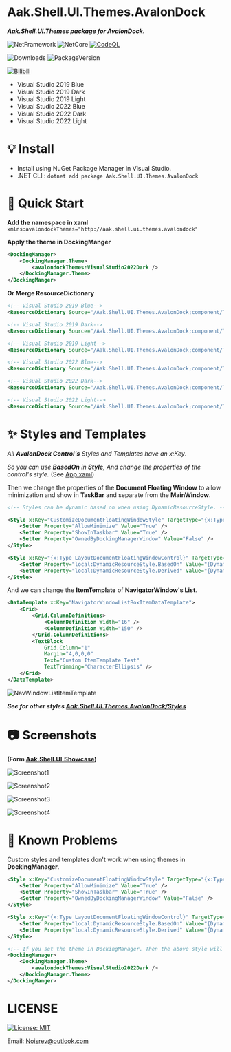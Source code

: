 # Aak.Shell.UI.Themes.AvalonDock

***Aak.Shell.UI.Themes package for AvalonDock.***

![NetFramework](https://img.shields.io/badge/.Net%20Framework->=4.6.2-green) ![NetCore](https://img.shields.io/badge/.Net%20Core->=v3.1-blue)
[![CodeQL](https://github.com/Noisrev/Aak.Shell.UI.Themes.AvalonDock/actions/workflows/codeql.yml/badge.svg)](https://github.com/Noisrev/Aak.Shell.UI.Themes.AvalonDock/actions/workflows/codeql.yml)

![Downloads](https://img.shields.io/nuget/dt/Aak.Shell.UI.Themes.AvalonDock) ![PackageVersion](https://img.shields.io/nuget/v/Aak.Shell.UI.Themes.AvalonDock)

 [![Bilibili](https://img.shields.io/badge/dynamic/json?color=ff69b4&label=bilibili&query=%24.data.totalSubs&url=https%3A%2F%2Fapi.spencerwoo.com%2Fsubstats%2F%3Fsource%3Dbilibili%26queryKey%3D176863848)](https://space.bilibili.com/176863848)

- Visual Studio 2019 Blue
- Visual Studio 2019 Dark
- Visual Studio 2019 Light
- Visual Studio 2022 Blue
- Visual Studio 2022 Dark
- Visual Studio 2022 Light

# 💡 Install
- Install using NuGet Package Manager in Visual Studio.
- .NET CLI : `dotnet add package Aak.Shell.UI.Themes.AvalonDock`

# 🚀 Quick Start
**Add the namespace in xaml**
`xmlns:avalondockThemes="http://aak.shell.ui.themes.avalondock"`

**Apply the theme in DockingManger**
``` xml
<DockingManager>
    <DockingManager.Theme>
        <avalondockThemes:VisualStudio2022Dark />
    </DockingManager.Theme>
</DockingManger>
```

**Or Merge ResourceDictionary**
``` xml
<!-- Visual Studio 2019 Blue-->
<ResourceDictionary Source="/Aak.Shell.UI.Themes.AvalonDock;component/Themes/VisualStudio2019/BlueTheme.xaml" />

<!-- Visual Studio 2019 Dark-->
<ResourceDictionary Source="/Aak.Shell.UI.Themes.AvalonDock;component/Themes/VisualStudio2019/DarkTheme.xaml" />

<!-- Visual Studio 2019 Light-->
<ResourceDictionary Source="/Aak.Shell.UI.Themes.AvalonDock;component/Themes/VisualStudio2019/LightTheme.xaml" />

<!-- Visual Studio 2022 Blue-->
<ResourceDictionary Source="/Aak.Shell.UI.Themes.AvalonDock;component/Themes/VisualStudio2022/BlueTheme.xaml" />

<!-- Visual Studio 2022 Dark-->
<ResourceDictionary Source="/Aak.Shell.UI.Themes.AvalonDock;component/Themes/VisualStudio2022/DarkTheme.xaml" />

<!-- Visual Studio 2022 Light-->
<ResourceDictionary Source="/Aak.Shell.UI.Themes.AvalonDock;component/Themes/VisualStudio2022/LightTheme.xaml" />
```

# ✨ Styles and Templates
*All **AvalonDock Control's** Styles and Templates have an x:Key*.

*So you can use **BasedOn** in **Style**, And change the properties of the control's style.* (See [App.xaml](https://github.com/Noisrev/Aak.Shell.UI.Themes.AvalonDock/blob/main/DockingDemo/App.xaml))

Then we change the properties of the **Document Floating Window** to allow minimization and show in **TaskBar** and separate from the **MainWindow**.
``` xml
<!-- Styles can be dynamic based on when using DynamicResourceStyle. -->

<Style x:Key="CustomizeDocumentFloatingWindowStyle" TargetType="{x:Type LayoutDocumentFloatingWindowControl}">
    <Setter Property="AllowMinimize" Value="True" />
    <Setter Property="ShowInTaskbar" Value="True" />
    <Setter Property="OwnedByDockingManagerWindow" Value="False" />
</Style>

<Style x:Key="{x:Type LayoutDocumentFloatingWindowControl}" TargetType="{x:Type LayoutDocumentFloatingWindowControl}">
    <Setter Property="local:DynamicResourceStyle.BasedOn" Value="{DynamicResource DocumentWellWindowBaseStyle}" />
    <Setter Property="local:DynamicResourceStyle.Derived" Value="{DynamicResource CustomizeDocumentFloatingWindowStyle}" />
</Style>
```

And we can change the **ItemTemplate** of **NavigatorWindow's List**.
``` xml
<DataTemplate x:Key="NavigatorWindowListBoxItemDataTemplate">
    <Grid>
        <Grid.ColumnDefinitions>
            <ColumnDefinition Width="16" />
            <ColumnDefinition Width="150" />
        </Grid.ColumnDefinitions>
        <TextBlock
            Grid.Column="1"
            Margin="4,0,0,0"
            Text="Custom ItemTemplate Test"
            TextTrimming="CharacterEllipsis" />
    </Grid>
</DataTemplate>
```
![NavWindowListItemTemplate](https://raw.githubusercontent.com/Noisrev/Aak.Shell.UI.Themes.AvalonDock/main/Screenshots/NavWindowListItemTemplate.png)


***See for other styles [Aak.Shell.UI.Themes.AvalonDock/Styles](https://github.com/Noisrev/Aak.Shell.UI.Themes.AvalonDock/tree/main/Aak.Shell.UI.Themes.AvalonDock/Styles)***

# 📷 Screenshots
**(Form [Aak.Shell.UI.Showcase](https://github.com/Noisrev/Aak.Shell.UI))**

![Screenshot1](https://raw.githubusercontent.com/Noisrev/Aak.Shell.UI.Themes.AvalonDock/main/Screenshots/1.png)

![Screenshot2](https://raw.githubusercontent.com/Noisrev/Aak.Shell.UI.Themes.AvalonDock/main/Screenshots/2.png)

![Screenshot3](https://raw.githubusercontent.com/Noisrev/Aak.Shell.UI.Themes.AvalonDock/main/Screenshots/3.png)

![Screenshot4](https://raw.githubusercontent.com/Noisrev/Aak.Shell.UI.Themes.AvalonDock/main/Screenshots/4.png)

# 📢 Known Problems
Custom styles and templates don't work when using themes in **DockingManager**.
``` xml
<Style x:Key="CustomizeDocumentFloatingWindowStyle" TargetType="{x:Type LayoutDocumentFloatingWindowControl}">
    <Setter Property="AllowMinimize" Value="True" />
    <Setter Property="ShowInTaskbar" Value="True" />
    <Setter Property="OwnedByDockingManagerWindow" Value="False" />
</Style>

<Style x:Key="{x:Type LayoutDocumentFloatingWindowControl}" TargetType="{x:Type LayoutDocumentFloatingWindowControl}">
    <Setter Property="local:DynamicResourceStyle.BasedOn" Value="{DynamicResource DocumentWellWindowBaseStyle}" />
    <Setter Property="local:DynamicResourceStyle.Derived" Value="{DynamicResource CustomizeDocumentFloatingWindowStyle}" />
</Style>

<!-- If you set the theme in DockingManager. Then the above style will not work -->
<DockingManager>
    <DockingManager.Theme>
        <avalondockThemes:VisualStudio2022Dark />
    </DockingManager.Theme>
</DockingManger>
```


#  LICENSE
[![License: MIT](https://img.shields.io/badge/License-MIT-yellow.svg)](https://opensource.org/licenses/MIT)



Email: Noisrev@outlook.com
